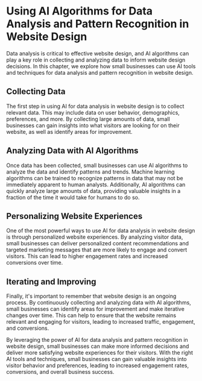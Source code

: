 Using AI Algorithms for Data Analysis and Pattern Recognition in Website Design
====================================================================================================================================================

Data analysis is critical to effective website design, and AI algorithms can play a key role in collecting and analyzing data to inform website design decisions. In this chapter, we explore how small businesses can use AI tools and techniques for data analysis and pattern recognition in website design.

Collecting Data
---------------

The first step in using AI for data analysis in website design is to collect relevant data. This may include data on user behavior, demographics, preferences, and more. By collecting large amounts of data, small businesses can gain insights into what visitors are looking for on their website, as well as identify areas for improvement.

Analyzing Data with AI Algorithms
---------------------------------

Once data has been collected, small businesses can use AI algorithms to analyze the data and identify patterns and trends. Machine learning algorithms can be trained to recognize patterns in data that may not be immediately apparent to human analysts. Additionally, AI algorithms can quickly analyze large amounts of data, providing valuable insights in a fraction of the time it would take for humans to do so.

Personalizing Website Experiences
---------------------------------

One of the most powerful ways to use AI for data analysis in website design is through personalized website experiences. By analyzing visitor data, small businesses can deliver personalized content recommendations and targeted marketing messages that are more likely to engage and convert visitors. This can lead to higher engagement rates and increased conversions over time.

Iterating and Improving
-----------------------

Finally, it's important to remember that website design is an ongoing process. By continuously collecting and analyzing data with AI algorithms, small businesses can identify areas for improvement and make iterative changes over time. This can help to ensure that the website remains relevant and engaging for visitors, leading to increased traffic, engagement, and conversions.

By leveraging the power of AI for data analysis and pattern recognition in website design, small businesses can make more informed decisions and deliver more satisfying website experiences for their visitors. With the right AI tools and techniques, small businesses can gain valuable insights into visitor behavior and preferences, leading to increased engagement rates, conversions, and overall business success.
